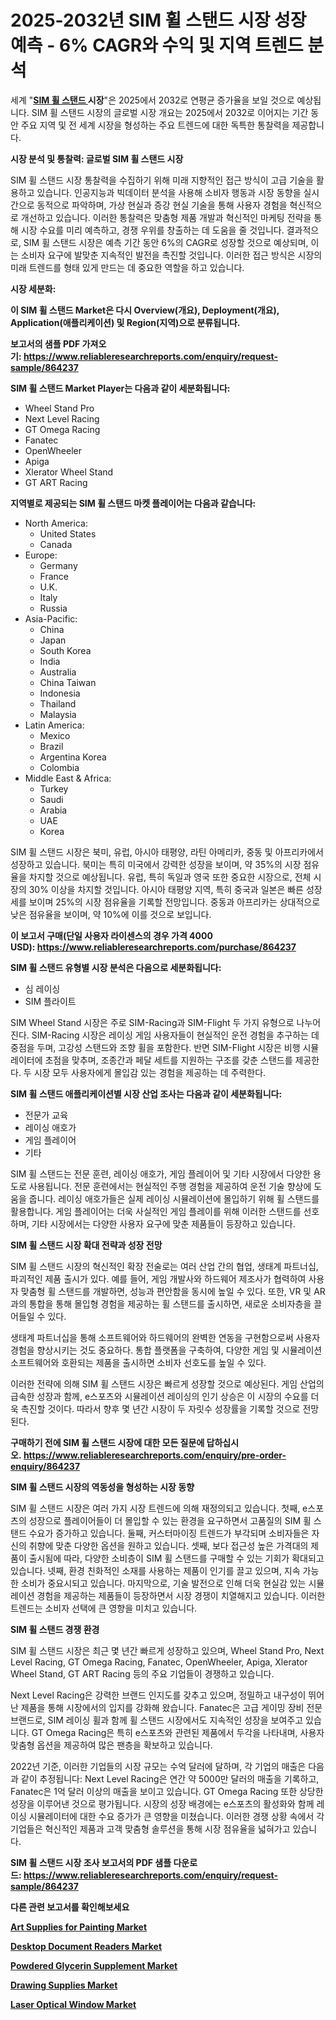 <p><h1>2025-2032년 SIM 휠 스탠드 시장 성장 예측 - 6% CAGR와 수익 및 지역 트렌드 분석</h1></p><p>세계 "<strong><a href="https://www.reliableresearchreports.com/sim-wheel-stand-r864237?utm_campaign=106&utm_medium=8&utm_source=Github&utm_content=ia&utm_term=14032025&utm_id=sim-wheel-stand">SIM 휠 스탠드&nbsp;</a></strong><strong>시장</strong>"은 2025에서 2032로 연평균 증가율을 보일 것으로 예상됩니다. SIM 휠 스탠드 시장의 글로벌 시장 개요는 2025에서 2032로 이어지는 기간 동안 주요 지역 및 전 세계 시장을 형성하는 주요 트렌드에 대한 독특한 통찰력을 제공합니다.</p>
<p><strong>시장 분석 및 통찰력: 글로벌 SIM 휠 스탠드 시장</strong></p>
<p><p>SIM 휠 스탠드 시장 통찰력을 수집하기 위해 미래 지향적인 접근 방식이 고급 기술을 활용하고 있습니다. 인공지능과 빅데이터 분석을 사용해 소비자 행동과 시장 동향을 실시간으로 동적으로 파악하며, 가상 현실과 증강 현실 기술을 통해 사용자 경험을 혁신적으로 개선하고 있습니다. 이러한 통찰력은 맞춤형 제품 개발과 혁신적인 마케팅 전략을 통해 시장 수요를 미리 예측하고, 경쟁 우위를 창출하는 데 도움을 줄 것입니다. 결과적으로, SIM 휠 스탠드 시장은 예측 기간 동안 6%의 CAGR로 성장할 것으로 예상되며, 이는 소비자 요구에 발맞춘 지속적인 발전을 촉진할 것입니다. 이러한 접근 방식은 시장의 미래 트렌드를 형태 있게 만드는 데 중요한 역할을 하고 있습니다.</p><a href="%7CAUTHORITHY_DOMAIN_URL%7C?utm_campaign=106&utm_medium=8&utm_source=Github&utm_content=ia&utm_term=14032025&utm_id=sim-wheel-stand"></a></p>
<p><strong>시장 세분화:</strong></p>
<p><strong>이 SIM 휠 스탠드 Market은 다시 Overview(개요), Deployment(개요), Application(애플리케이션) 및 Region(지역)으로 분류됩니다.</strong></p>
<p><strong>보고서의 샘플 PDF 가져오기:&nbsp;<a href="https://www.reliableresearchreports.com/enquiry/request-sample/864237?utm_campaign=106&utm_medium=8&utm_source=Github&utm_content=ia&utm_term=14032025&utm_id=sim-wheel-stand">https://www.reliableresearchreports.com/enquiry/request-sample/864237</a></strong><strong></strong></p>
<p><strong>SIM 휠 스탠드 Market Player는 다음과 같이 세분화됩니다:</strong></p>
<p><ul><li>Wheel Stand Pro</li><li>Next Level Racing</li><li>GT Omega Racing</li><li>Fanatec</li><li>OpenWheeler</li><li>Apiga</li><li>Xlerator Wheel Stand</li><li>GT ART Racing</li></ul></p>
<p><strong>지역별로 제공되는 SIM 휠 스탠드 마켓 플레이어는 다음과 같습니다:</strong></p>
<p><ul>
    <li>
        North America:
        <ul>
            <li>United States</li>
            <li>Canada</li>
        </ul>
    </li>
    <li>
        Europe:
        <ul>
            <li>Germany</li>
            <li>France</li>
            <li>U.K.</li>
            <li>Italy</li>
            <li>Russia</li>
        </ul>
    </li>
    <li>
        Asia-Pacific:
        <ul>
            <li>China</li>
            <li>Japan</li>
            <li>South Korea</li>
            <li>India</li>
            <li>Australia</li>
            <li>China Taiwan</li>
            <li>Indonesia</li>
            <li>Thailand</li>
            <li>Malaysia</li>
        </ul>
    </li>
    <li>
        Latin America:
        <ul>
            <li>Mexico</li>
            <li>Brazil</li>
            <li>Argentina Korea</li>
            <li>Colombia</li>
        </ul>
    </li>
    <li>
        Middle East & Africa:
        <ul>
            <li>Turkey</li>
            <li>Saudi</li>
            <li>Arabia</li>
            <li>UAE</li>
            <li>Korea</li>
        </ul>
    </li>
    </ul></p>
<p><p>SIM 휠 스탠드 시장은 북미, 유럽, 아시아 태평양, 라틴 아메리카, 중동 및 아프리카에서 성장하고 있습니다. 북미는 특히 미국에서 강력한 성장을 보이며, 약 35%의 시장 점유율을 차지할 것으로 예상됩니다. 유럽, 특히 독일과 영국 또한 중요한 시장으로, 전체 시장의 30% 이상을 차지할 것입니다. 아시아 태평양 지역, 특히 중국과 일본은 빠른 성장세를 보이며 25%의 시장 점유율을 기록할 전망입니다. 중동과 아프리카는 상대적으로 낮은 점유율을 보이며, 약 10%에 이를 것으로 보입니다.</p></p>
<p><strong>이 보고서 구매(단일 사용자 라이센스의 경우 가격 4000 USD):&nbsp;<a href="https://www.reliableresearchreports.com/purchase/864237?utm_campaign=106&utm_medium=8&utm_source=Github&utm_content=ia&utm_term=14032025&utm_id=sim-wheel-stand">https://www.reliableresearchreports.com/purchase/864237</a></strong></p>
<p><strong>SIM 휠 스탠드 유형별 시장 분석은 다음으로 세분화됩니다:</strong></p>
<p><ul><li>심 레이싱</li><li>SIM 플라이트</li></ul></p>
<p><p>SIM Wheel Stand 시장은 주로 SIM-Racing과 SIM-Flight 두 가지 유형으로 나누어진다. SIM-Racing 시장은 레이싱 게임 사용자들이 현실적인 운전 경험을 추구하는 데 중점을 두며, 고강성 스탠드와 조향 휠을 포함한다. 반면 SIM-Flight 시장은 비행 시뮬레이터에 초점을 맞추며, 조종간과 페달 세트를 지원하는 구조를 갖춘 스탠드를 제공한다. 두 시장 모두 사용자에게 몰입감 있는 경험을 제공하는 데 주력한다.</p></p>
<p><strong>SIM 휠 스탠드 애플리케이션별 시장 산업 조사는 다음과 같이 세분화됩니다:</strong></p>
<p><ul><li>전문가 교육</li><li>레이싱 애호가</li><li>게임 플레이어</li><li>기타</li></ul></p>
<p><p>SIM 휠 스탠드는 전문 훈련, 레이싱 애호가, 게임 플레이어 및 기타 시장에서 다양한 용도로 사용됩니다. 전문 훈련에서는 현실적인 주행 경험을 제공하여 운전 기술 향상에 도움을 줍니다. 레이싱 애호가들은 실제 레이싱 시뮬레이션에 몰입하기 위해 휠 스탠드를 활용합니다. 게임 플레이어는 더욱 사실적인 게임 플레이를 위해 이러한 스탠드를 선호하며, 기타 시장에서는 다양한 사용자 요구에 맞춘 제품들이 등장하고 있습니다.</p></p>
<p><strong>SIM 휠 스탠드 시장 확대 전략과 성장 전망</strong></p>
<p><p>SIM 휠 스탠드 시장의 혁신적인 확장 전술로는 여러 산업 간의 협업, 생태계 파트너십, 파괴적인 제품 출시가 있다. 예를 들어, 게임 개발사와 하드웨어 제조사가 협력하여 사용자 맞춤형 휠 스탠드를 개발하면, 성능과 편안함을 동시에 높일 수 있다. 또한, VR 및 AR과의 통합을 통해 몰입형 경험을 제공하는 휠 스탠드를 출시하면, 새로운 소비자층을 끌어들일 수 있다. </p><p>생태계 파트너십을 통해 소프트웨어와 하드웨어의 완벽한 연동을 구현함으로써 사용자 경험을 향상시키는 것도 중요하다. 통합 플랫폼을 구축하여, 다양한 게임 및 시뮬레이션 소프트웨어와 호환되는 제품을 출시하면 소비자 선호도를 높일 수 있다. </p><p>이러한 전략에 의해 SIM 휠 스탠드 시장은 빠르게 성장할 것으로 예상된다. 게임 산업의 급속한 성장과 함께, e스포츠와 시뮬레이션 레이싱의 인기 상승은 이 시장의 수요를 더욱 촉진할 것이다. 따라서 향후 몇 년간 시장이 두 자릿수 성장률을 기록할 것으로 전망된다.</p></p>
<p><strong>구매하기 전에 SIM 휠 스탠드 시장에 대한 모든 질문에 답하십시오.&nbsp;<a href="https://www.reliableresearchreports.com/enquiry/pre-order-enquiry/864237?utm_campaign=106&utm_medium=8&utm_source=Github&utm_content=ia&utm_term=14032025&utm_id=sim-wheel-stand">https://www.reliableresearchreports.com/enquiry/pre-order-enquiry/864237</a></strong><strong></strong></p>
<p><strong>SIM 휠 스탠드 시장의 역동성을 형성하는 시장 동향</strong></p>
<p><p>SIM 휠 스탠드 시장은 여러 가지 시장 트렌드에 의해 재정의되고 있습니다. 첫째, e스포츠의 성장으로 플레이어들이 더 몰입할 수 있는 환경을 요구하면서 고품질의 SIM 휠 스탠드 수요가 증가하고 있습니다. 둘째, 커스터마이징 트렌드가 부각되며 소비자들은 자신의 취향에 맞춘 다양한 옵션을 원하고 있습니다. 셋째, 보다 접근성 높은 가격대의 제품이 출시됨에 따라, 다양한 소비층이 SIM 휠 스탠드를 구매할 수 있는 기회가 확대되고 있습니다. 넷째, 환경 친화적인 소재를 사용하는 제품이 인기를 끌고 있으며, 지속 가능한 소비가 중요시되고 있습니다. 마지막으로, 기술 발전으로 인해 더욱 현실감 있는 시뮬레이션 경험을 제공하는 제품들이 등장하면서 시장 경쟁이 치열해지고 있습니다. 이러한 트렌드는 소비자 선택에 큰 영향을 미치고 있습니다.</p></p>
<p><strong>SIM 휠 스탠드 경쟁 환경</strong></p>
<p><p>SIM 휠 스탠드 시장은 최근 몇 년간 빠르게 성장하고 있으며, Wheel Stand Pro, Next Level Racing, GT Omega Racing, Fanatec, OpenWheeler, Apiga, Xlerator Wheel Stand, GT ART Racing 등의 주요 기업들이 경쟁하고 있습니다. </p><p>Next Level Racing은 강력한 브랜드 인지도를 갖추고 있으며, 정밀하고 내구성이 뛰어난 제품을 통해 시장에서의 입지를 강화해 왔습니다. Fanatec은 고급 게이밍 장비 전문 브랜드로, SIM 레이싱 휠과 함께 휠 스탠드 시장에서도 지속적인 성장을 보여주고 있습니다. GT Omega Racing은 특히 e스포츠와 관련된 제품에서 두각을 나타내며, 사용자 맞춤형 옵션을 제공하여 많은 팬층을 확보하고 있습니다.</p><p>2022년 기준, 이러한 기업들의 시장 규모는 수억 달러에 달하며, 각 기업의 매출은 다음과 같이 추정됩니다: Next Level Racing은 연간 약 5000만 달러의 매출을 기록하고, Fanatec은 1억 달러 이상의 매출을 보이고 있습니다. GT Omega Racing 또한 상당한 성장을 이루어낸 것으로 평가됩니다. 시장의 성장 배경에는 e스포츠의 활성화와 함께 레이싱 시뮬레이터에 대한 수요 증가가 큰 영향을 미쳤습니다. 이러한 경쟁 상황 속에서 각 기업들은 혁신적인 제품과 고객 맞춤형 솔루션을 통해 시장 점유율을 넓혀가고 있습니다.</p></p>
<p><strong>SIM 휠 스탠드 시장 조사 보고서의 PDF 샘플 다운로드:&nbsp;<a href="https://www.reliableresearchreports.com/enquiry/request-sample/864237?utm_campaign=106&utm_medium=8&utm_source=Github&utm_content=ia&utm_term=14032025&utm_id=sim-wheel-stand">https://www.reliableresearchreports.com/enquiry/request-sample/864237</a></strong></p>
<p><strong></strong></p>
<p><strong></strong></p>
<p><strong></strong></p>
<p><strong></strong></p>
<p><strong>다른 관련 보고서를 확인해보세요</strong></p>
<p><strong><p><a href="https://github.com/yepezkommakp/Market-Research-Report-List-1/blob/main/art-supplies-for-painting-market.md?utm_campaign=106&utm_medium=8&utm_source=Github&utm_content=ia&utm_term=14032025&utm_id=sim-wheel-stand">Art Supplies for Painting Market</a></p><p><a href="https://github.com/warshatulang0/Market-Research-Report-List-1/blob/main/desktop-document-readers-market.md?utm_campaign=106&utm_medium=8&utm_source=Github&utm_content=ia&utm_term=14032025&utm_id=sim-wheel-stand">Desktop Document Readers Market</a></p><p><a href="https://github.com/kolffmaris58/Market-Research-Report-List-1/blob/main/powdered-glycerin-supplement-market.md?utm_campaign=106&utm_medium=8&utm_source=Github&utm_content=ia&utm_term=14032025&utm_id=sim-wheel-stand">Powdered Glycerin Supplement Market</a></p><p><a href="https://github.com/syiqvanyo/Market-Research-Report-List-1/blob/main/drawing-supplies-market.md?utm_campaign=106&utm_medium=8&utm_source=Github&utm_content=ia&utm_term=14032025&utm_id=sim-wheel-stand">Drawing Supplies Market</a></p><p><a href="https://github.com/kryshaprilbb/Market-Research-Report-List-1/blob/main/laser-optical-window-market.md?utm_campaign=106&utm_medium=8&utm_source=Github&utm_content=ia&utm_term=14032025&utm_id=sim-wheel-stand">Laser Optical Window Market</a></p></strong></p>